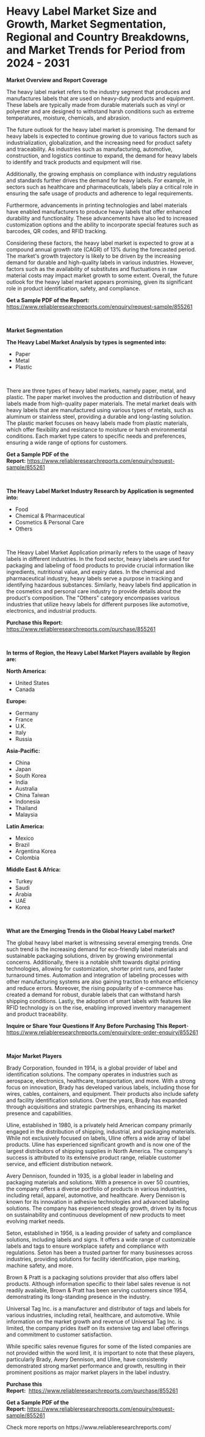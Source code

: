<p><h1>Heavy Label Market Size and Growth, Market Segmentation, Regional and Country Breakdowns, and Market Trends for Period from 2024 -  2031</h1></p><p><strong>Market Overview and Report Coverage</strong></p>
<p><p>The heavy label market refers to the industry segment that produces and manufactures labels that are used on heavy-duty products and equipment. These labels are typically made from durable materials such as vinyl or polyester and are designed to withstand harsh conditions such as extreme temperatures, moisture, chemicals, and abrasion.</p><p>The future outlook for the heavy label market is promising. The demand for heavy labels is expected to continue growing due to various factors such as industrialization, globalization, and the increasing need for product safety and traceability. As industries such as manufacturing, automotive, construction, and logistics continue to expand, the demand for heavy labels to identify and track products and equipment will rise.</p><p>Additionally, the growing emphasis on compliance with industry regulations and standards further drives the demand for heavy labels. For example, in sectors such as healthcare and pharmaceuticals, labels play a critical role in ensuring the safe usage of products and adherence to legal requirements.</p><p>Furthermore, advancements in printing technologies and label materials have enabled manufacturers to produce heavy labels that offer enhanced durability and functionality. These advancements have also led to increased customization options and the ability to incorporate special features such as barcodes, QR codes, and RFID tracking.</p><p>Considering these factors, the heavy label market is expected to grow at a compound annual growth rate (CAGR) of 13% during the forecasted period. The market's growth trajectory is likely to be driven by the increasing demand for durable and high-quality labels in various industries. However, factors such as the availability of substitutes and fluctuations in raw material costs may impact market growth to some extent. Overall, the future outlook for the heavy label market appears promising, given its significant role in product identification, safety, and compliance.</p></p>
<p><strong>Get a Sample PDF of the Report:</strong> <a href="https://www.reliableresearchreports.com/enquiry/request-sample/855261">https://www.reliableresearchreports.com/enquiry/request-sample/855261</a></p>
<p>&nbsp;</p>
<p><strong>Market Segmentation</strong></p>
<p><strong>The Heavy Label Market Analysis by types is segmented into:</strong></p>
<p><ul><li>Paper</li><li>Metal</li><li>Plastic</li></ul></p>
<p>&nbsp;</p>
<p><p>There are three types of heavy label markets, namely paper, metal, and plastic. The paper market involves the production and distribution of heavy labels made from high-quality paper materials. The metal market deals with heavy labels that are manufactured using various types of metals, such as aluminum or stainless steel, providing a durable and long-lasting solution. The plastic market focuses on heavy labels made from plastic materials, which offer flexibility and resistance to moisture or harsh environmental conditions. Each market type caters to specific needs and preferences, ensuring a wide range of options for customers.</p></p>
<p><strong>Get a Sample PDF of the Report:</strong>&nbsp;<a href="https://www.reliableresearchreports.com/enquiry/request-sample/855261">https://www.reliableresearchreports.com/enquiry/request-sample/855261</a></p>
<p>&nbsp;</p>
<p><strong>The Heavy Label Market Industry Research by Application is segmented into:</strong></p>
<p><ul><li>Food</li><li>Chemical & Pharmaceutical</li><li>Cosmetics & Personal Care</li><li>Others</li></ul></p>
<p>&nbsp;</p>
<p><p>The Heavy Label Market Application primarily refers to the usage of heavy labels in different industries. In the food sector, heavy labels are used for packaging and labeling of food products to provide crucial information like ingredients, nutritional value, and expiry dates. In the chemical and pharmaceutical industry, heavy labels serve a purpose in tracking and identifying hazardous substances. Similarly, heavy labels find application in the cosmetics and personal care industry to provide details about the product's composition. The "Others" category encompasses various industries that utilize heavy labels for different purposes like automotive, electronics, and industrial products.</p></p>
<p><strong>Purchase this Report:</strong>&nbsp; <a href="https://www.reliableresearchreports.com/purchase/855261">https://www.reliableresearchreports.com/purchase/855261</a></p>
<p>&nbsp;</p>
<p><strong>In terms of Region, the Heavy Label Market Players available by Region are:</strong></p>
<p>
    <p> <strong> North America: </strong>
        <ul>
            <li>United States</li>
            <li>Canada</li>
        </ul>
        </p> 
    <p> <strong> Europe: </strong>
        <ul>
            <li>Germany</li>
            <li>France</li>
            <li>U.K.</li>
            <li>Italy</li>
            <li>Russia</li>
        </ul>
        </p> 
    <p> <strong> Asia-Pacific: </strong>
        <ul>
            <li>China</li>
            <li>Japan</li>
            <li>South Korea</li>
            <li>India</li>
            <li>Australia</li>
            <li>China Taiwan</li>
            <li>Indonesia</li>
            <li>Thailand</li>
            <li>Malaysia</li>
        </ul>
        </p> 
    <p> <strong> Latin America: </strong>
        <ul>
            <li>Mexico</li>
            <li>Brazil</li>
            <li>Argentina Korea</li>
            <li>Colombia</li>
        </ul>
        </p> 
    <p> <strong> Middle East & Africa: </strong>
        <ul>
            <li>Turkey</li>
            <li>Saudi</li>
            <li>Arabia</li>
            <li>UAE</li>
            <li>Korea</li>
        </ul>
    </p>
    </p>
<p>&nbsp;</p>
<p><strong>What are the Emerging Trends in the Global Heavy Label market?</strong></p>
<p><p>The global heavy label market is witnessing several emerging trends. One such trend is the increasing demand for eco-friendly label materials and sustainable packaging solutions, driven by growing environmental concerns. Additionally, there is a notable shift towards digital printing technologies, allowing for customization, shorter print runs, and faster turnaround times. Automation and integration of labeling processes with other manufacturing systems are also gaining traction to enhance efficiency and reduce errors. Moreover, the rising popularity of e-commerce has created a demand for robust, durable labels that can withstand harsh shipping conditions. Lastly, the adoption of smart labels with features like RFID technology is on the rise, enabling improved inventory management and product traceability.</p></p>
<p><strong>Inquire or Share Your Questions If Any Before Purchasing This Report</strong>- <a href="https://www.reliableresearchreports.com/enquiry/pre-order-enquiry/855261">https://www.reliableresearchreports.com/enquiry/pre-order-enquiry/855261</a></p>
<p>&nbsp;</p>
<p><strong>Major Market Players</strong></p>
<p><p>Brady Corporation, founded in 1914, is a global provider of label and identification solutions. The company operates in industries such as aerospace, electronics, healthcare, transportation, and more. With a strong focus on innovation, Brady has developed various labels, including those for wires, cables, containers, and equipment. Their products also include safety and facility identification solutions. Over the years, Brady has expanded through acquisitions and strategic partnerships, enhancing its market presence and capabilities.</p><p>Uline, established in 1980, is a privately held American company primarily engaged in the distribution of shipping, industrial, and packaging materials. While not exclusively focused on labels, Uline offers a wide array of label products. Uline has experienced significant growth and is now one of the largest distributors of shipping supplies in North America. The company's success is attributed to its extensive product range, reliable customer service, and efficient distribution network.</p><p>Avery Dennison, founded in 1935, is a global leader in labeling and packaging materials and solutions. With a presence in over 50 countries, the company offers a diverse portfolio of products in various industries, including retail, apparel, automotive, and healthcare. Avery Dennison is known for its innovation in adhesive technologies and advanced labeling solutions. The company has experienced steady growth, driven by its focus on sustainability and continuous development of new products to meet evolving market needs.</p><p>Seton, established in 1956, is a leading provider of safety and compliance solutions, including labels and signs. It offers a wide range of customizable labels and tags to ensure workplace safety and compliance with regulations. Seton has been a trusted partner for many businesses across industries, providing solutions for facility identification, pipe marking, machine safety, and more.</p><p>Brown & Pratt is a packaging solutions provider that also offers label products. Although information specific to their label sales revenue is not readily available, Brown & Pratt has been serving customers since 1954, demonstrating its long-standing presence in the industry.</p><p>Universal Tag Inc. is a manufacturer and distributor of tags and labels for various industries, including retail, healthcare, and automotive. While information on the market growth and revenue of Universal Tag Inc. is limited, the company prides itself on its extensive tag and label offerings and commitment to customer satisfaction.</p><p>While specific sales revenue figures for some of the listed companies are not provided within the word limit, it is important to note that these players, particularly Brady, Avery Dennison, and Uline, have consistently demonstrated strong market performance and growth, resulting in their prominent positions as major market players in the label industry.</p></p>
<p><strong>Purchase this Report:</strong>&nbsp;&nbsp;<a href="https://www.reliableresearchreports.com/purchase/855261">https://www.reliableresearchreports.com/purchase/855261</a></p>
<p></p>
<p><strong>Get a Sample PDF of the Report:</strong>&nbsp;<a href="https://www.reliableresearchreports.com/enquiry/request-sample/855261">https://www.reliableresearchreports.com/enquiry/request-sample/855261</a></p>
<p>Check more reports on https://www.reliableresearchreports.com/</p>
